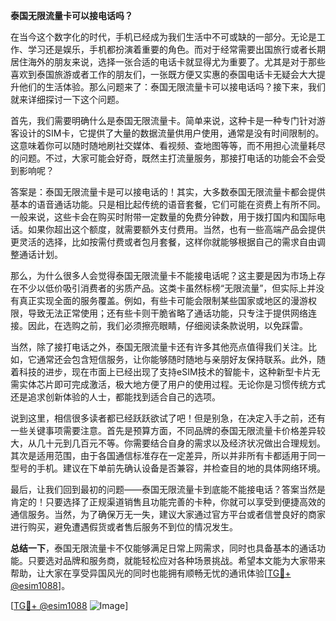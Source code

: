**泰国无限流量卡可以接电话吗？**

在当今这个数字化的时代，手机已经成为我们生活中不可或缺的一部分。无论是工作、学习还是娱乐，手机都扮演着重要的角色。而对于经常需要出国旅行或者长期居住海外的朋友来说，选择一张合适的电话卡就显得尤为重要了。尤其是对于那些喜欢到泰国旅游或者工作的朋友们，一张既方便又实惠的泰国电话卡无疑会大大提升他们的生活体验。那么问题来了：泰国无限流量卡可以接电话吗？接下来，我们就来详细探讨一下这个问题。

首先，我们需要明确什么是泰国无限流量卡。简单来说，这种卡是一种专门针对游客设计的SIM卡，它提供了大量的数据流量供用户使用，通常是没有时间限制的。这意味着你可以随时随地刷社交媒体、看视频、查地图等等，而不用担心流量耗尽的问题。不过，大家可能会好奇，既然主打流量服务，那接打电话的功能会不会受到影响呢？

答案是：泰国无限流量卡是可以接电话的！其实，大多数泰国无限流量卡都会提供基本的语音通话功能。只是相比起传统的语音套餐，它们可能在资费上有所不同。一般来说，这些卡会在购买时附带一定数量的免费分钟数，用于拨打国内和国际电话。如果你超出这个额度，就需要额外支付费用。当然，也有一些高端产品会提供更灵活的选择，比如按需付费或者包月套餐，这样你就能够根据自己的需求自由调整通话计划。

那么，为什么很多人会觉得泰国无限流量卡不能接电话呢？这主要是因为市场上存在不少以低价吸引消费者的劣质产品。这类卡虽然标榜“无限流量”，但实际上并没有真正实现全面的服务覆盖。例如，有些卡可能会限制某些国家或地区的漫游权限，导致无法正常使用；还有些卡则干脆省略了通话功能，只专注于提供网络连接。因此，在选购之前，我们必须擦亮眼睛，仔细阅读条款说明，以免踩雷。

当然，除了接打电话之外，泰国无限流量卡还有许多其他亮点值得我们关注。比如，它通常还会包含短信服务，让你能够随时随地与亲朋好友保持联系。此外，随着科技的进步，现在市面上已经出现了支持eSIM技术的智能卡，这种新型卡片无需实体芯片即可完成激活，极大地方便了用户的使用过程。无论你是习惯传统方式还是追求创新体验的人士，都能找到适合自己的选项。

说到这里，相信很多读者都已经跃跃欲试了吧！但是别急，在决定入手之前，还有一些关键事项需要注意。首先是预算方面，不同品牌的泰国无限流量卡价格差异较大，从几十元到几百元不等。你需要结合自身的需求以及经济状况做出合理规划。其次是适用范围，由于各国通信标准存在一定差异，所以并非所有卡都适用于同一型号的手机。建议在下单前先确认设备是否兼容，并检查目的地的具体网络环境。

最后，让我们回到最初的问题——泰国无限流量卡到底能不能接电话？答案当然是肯定的！只要选择了正规渠道销售且功能完善的卡种，你就可以享受到便捷高效的通信服务。当然，为了确保万无一失，建议大家通过官方平台或者信誉良好的商家进行购买，避免遭遇假货或者售后服务不到位的情况发生。

**总结一下**，泰国无限流量卡不仅能够满足日常上网需求，同时也具备基本的通话功能。只要选对品牌和服务商，就能轻松应对各种场景挑战。希望本文能为大家带来帮助，让大家在享受异国风光的同时也能拥有顺畅无忧的通讯体验[[TG💪+ @esim1088](https://t.me/s/esim1088)]。

[[TG💪+ @esim1088](https://t.me/s/esim1088) ![Image](https://i.postimg.cc/4NQfJmqS/Snipaste-2025-05-13-00-14-12.png)]